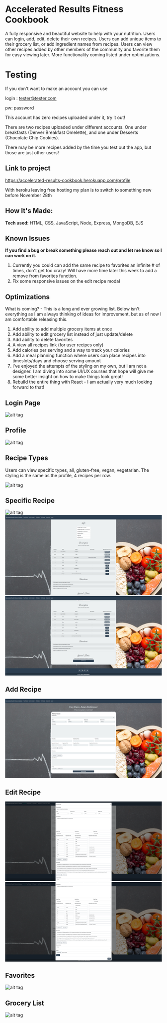 # Accelerated Results Fitness Cookbook # 
A fully responsive and beautiful website to help with your nutrition. Users can login, add, edit, delete their own recipes. Users can add unique items to their grocery list, or add ingredient names from recipes. Users can view other recipes added by other members of the community and favorite them for easy viewing later. More functionality coming listed under optimizations.

# Testing # 

If you don't want to make an account you can use

login : tester@tester.com 

pw: password

This account has zero recipes uploaded under it, try it out!

There are two recipes uploaded under different accounts. One under breakfasts (Denver Breakfast Omelette), and one under Desserts (Chocolate Chip Cookies).

There may be more recipes added by the time you test out the app, but those are just other users!

## Link to project 

https://accelerated-results-cookbook.herokuapp.com/profile

With heroku leaving free hosting my plan is to switch to something new before November 28th

## How It's Made:

**Tech used:** HTML, CSS, JavaScript, Node, Express, MongoDB, EJS

## Known Issues

**If you find a bug or break something please reach out and let me know so I can work on it.**

1. Currently you could can add the same recipe to favorites an infinite # of times, don't get too crazy! Will have more time later this week to add a remove from favorites function.
1. Fix some responsive issues on the edit recipe modal

## Optimizations

What is coming? - This is a long and ever growing list. Below isn't everything as I am always thinking of ideas for improvement, but as of now I am comfortable releasing this.

1. Add ability to add multiple grocery items at once
2. Add ability to edit grocery list instead of just update/delete
3. Add ability to delete favorites
4. A view all recipes link (for user recipes only)
5. Add calories per serving and a way to track your calories
6. Add a meal planning function where users can place recipes into timeslots/days and choose serving amount
7. I've enjoyed the attempts of the styling on my own, but I am not a designer. I am diving into some UI/UX courses that hope will give me some better insight on how to make things look great!
8. Rebuild the entire thing with React - I am actually very much looking forward to that!

## Login Page
![alt tag](https://github.com/AdamRobinsonSE/accelerated-results-cookbook/blob/main/public/images/readme/index.PNG)

## Profile
![alt tag](https://github.com/AdamRobinsonSE/accelerated-results-cookbook/blob/main/public/images/readme/profile.PNG)

## Recipe Types

Users can view specific types, all, gluten-free, vegan, vegetarian. The styling is the same as the profile, 4 recipes per row.

![alt tag](https://github.com/AdamRobinsonSE/accelerated-results-cookbook/blob/main/public/images/readme/recipe-types.PNG)

## Specific Recipe

![alt tag](https://github.com/AdamRobinsonSE/accelerated-results-cookbook/blob/main/public/images/readme/specific-recipe-type1.PNG)
![alt tag](https://github.com/AdamRobinsonSE/accelerated-results-cookbook/blob/main/public/images/readme/specific-recipe-type2.PNG)
![alt tag](https://github.com/AdamRobinsonSE/accelerated-results-cookbook/blob/main/public/images/readme/specific-recipe-type3.PNG)

## Add Recipe
![alt tag](https://github.com/AdamRobinsonSE/accelerated-results-cookbook/blob/main/public/images/readme/addRecipe.PNG)

## Edit Recipe
![alt tag](https://github.com/AdamRobinsonSE/accelerated-results-cookbook/blob/main/public/images/readme/edit-recipe1.PNG)
![alt tag](https://github.com/AdamRobinsonSE/accelerated-results-cookbook/blob/main/public/images/readme/edit-recipe2.PNG)

## Favorites
![alt tag](https://github.com/AdamRobinsonSE/accelerated-results-cookbook/blob/main/public/images/readme/favorites.PNG)

## Grocery List
![alt tag](https://github.com/AdamRobinsonSE/accelerated-results-cookbook/blob/main/public/images/readme/grocery-list.PNG)
